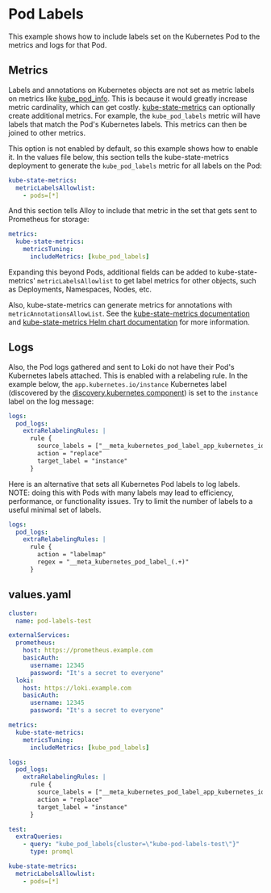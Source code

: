 # Pod Labels

This example shows how to include labels set on the Kubernetes Pod to the metrics and logs for that Pod.

## Metrics

Labels and annotations on Kubernetes objects are not set as metric labels on metrics
like [kube_pod_info](https://github.com/kubernetes/kube-state-metrics/blob/main/docs/pod-metrics.md). This is
because it would greatly increase metric cardinality, which can get
costly. [kube-state-metrics](https://github.com/kubernetes/kube-state-metrics)
can optionally create additional metrics. For example, the `kube_pod_labels` metric will have labels that match the
Pod's Kubernetes labels. This metrics can then be joined to other metrics.

This option is not enabled by default, so this example shows how to enable it. In the values file below, this section
tells the kube-state-metrics deployment to generate the `kube_pod_labels` metric for all labels on the Pod:

```yaml
kube-state-metrics:
  metricLabelsAllowlist:
    - pods=[*]
```

And this section tells Alloy to include that metric in the set that gets sent to Prometheus for storage:

```yaml
metrics:
  kube-state-metrics:
    metricsTuning:
      includeMetrics: [kube_pod_labels]
```

Expanding this beyond Pods, additional fields can be added to kube-state-metrics' `metricLabelsAllowlist` to get label
metrics for other objects, such as Deployments, Namespaces, Nodes, etc.

Also, kube-state-metrics can generate metrics for annotations with `metricAnnotationsAllowList`.
See the [kube-state-metrics documentation](https://github.com/kubernetes/kube-state-metrics) and
[kube-state-metrics Helm chart documentation](https://github.com/prometheus-community/helm-charts/tree/main/charts/kube-state-metrics)
for more information.

## Logs

Also, the Pod logs gathered and sent to Loki do not have their Pod's Kubernetes labels attached. This is enabled
with a relabeling rule. In the example below, the `app.kubernetes.io/instance` Kubernetes label (discovered by
the [discovery.kubernetes component](https://grafana.com/docs/alloy/latest/reference/components/discovery.kubernetes/#pod-role))
is set to the `instance` label on the log message:

```yaml
logs:
  pod_logs:
    extraRelabelingRules: |
      rule {
        source_labels = ["__meta_kubernetes_pod_label_app_kubernetes_io_instance"]
        action = "replace"
        target_label = "instance"
      }
```

Here is an alternative that sets all Kubernetes Pod labels to log labels. NOTE: doing this with Pods with many labels
may lead to efficiency, performance, or functionality issues. Try to limit the number of labels to a useful minimal set
of labels.

```yaml
logs:
  pod_logs:
    extraRelabelingRules: |
      rule {
        action = "labelmap"
        regex = "__meta_kubernetes_pod_label_(.+)"
      }
```

## values.yaml

```yaml
cluster:
  name: pod-labels-test

externalServices:
  prometheus:
    host: https://prometheus.example.com
    basicAuth:
      username: 12345
      password: "It's a secret to everyone"
  loki:
    host: https://loki.example.com
    basicAuth:
      username: 12345
      password: "It's a secret to everyone"

metrics:
  kube-state-metrics:
    metricsTuning:
      includeMetrics: [kube_pod_labels]

logs:
  pod_logs:
    extraRelabelingRules: |
      rule {
        source_labels = ["__meta_kubernetes_pod_label_app_kubernetes_io_instance"]
        action = "replace"
        target_label = "instance"
      }

test:
  extraQueries:
    - query: "kube_pod_labels{cluster=\"kube-pod-labels-test\"}"
      type: promql

kube-state-metrics:
  metricLabelsAllowlist:
    - pods=[*]
```
